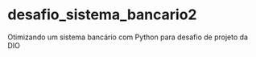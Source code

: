 # desafio_sistema_bancario2
Otimizando um sistema bancário com Python para desafio de projeto da DIO 
